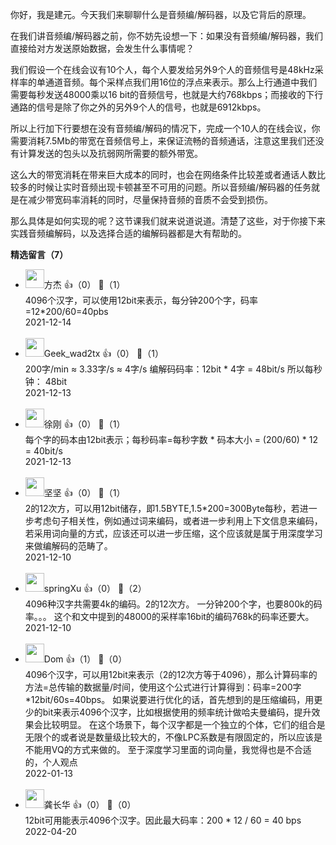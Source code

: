 你好，我是建元。今天我们来聊聊什么是音频编/解码器，以及它背后的原理。

在我们讲音频编/解码器之前，你不妨先设想一下：如果没有音频编/解码器，我们直接给对方发送原始数据，会发生什么事情呢？

我们假设一个在线会议有10个人，每个人要发给另外9个人的音频信号是48kHz采样率的单通道音频。每个采样点我们用16位的浮点来表示。那么上行通道中我们需要每秒发送48000乘以16 bit的音频信号，也就是大约768kbps；而接收的下行通路的信号是除了你之外的另外9个人的信号，也就是6912kbps。

所以上行加下行要想在没有音频编/解码的情况下，完成一个10人的在线会议，你需要消耗7.5Mb的带宽在音频信号上，来保证流畅的音频通话，注意这里我们还没有计算发送的包头以及抗弱网所需要的额外带宽。

这么大的带宽消耗在带来巨大成本的同时，也会在网络条件比较差或者通话人数比较多的时候让实时音频出现卡顿甚至不可用的问题。所以音频编/解码器的任务就是在减少带宽码率消耗的同时，尽量保持音频的音质不会受到损伤。

那么具体是如何实现的呢？这节课我们就来说道说道。清楚了这些，对于你接下来实践音频编解码，以及选择合适的编解码器都是大有帮助的。
<div><strong>精选留言（7）</strong></div><ul>
<li><img src="https://static001.geekbang.org/account/avatar/00/27/ea/60/924c4fed.jpg" width="30px"><span>方杰</span> 👍（0） 💬（1）<div>4096个汉字，可以使用12bit来表示，每分钟200个字，码率=12*200&#47;60=40pbs</div>2021-12-14</li><br/><li><img src="https://static001.geekbang.org/account/avatar/00/0f/54/20/abb7bfe3.jpg" width="30px"><span>Geek_wad2tx</span> 👍（0） 💬（1）<div>200字&#47;min ≈ 3.33字&#47;s ≈ 4字&#47;s 
编解码码率：12bit * 4字 = 48bit&#47;s 
所以每秒钟： 48bit</div>2021-12-13</li><br/><li><img src="https://static001.geekbang.org/account/avatar/00/2b/8f/03/9e17dd38.jpg" width="30px"><span>徐刚</span> 👍（0） 💬（1）<div>每个字的码本由12bit表示；每秒码率=每秒字数 * 码本大小 = (200&#47;60) * 12 = 40bit&#47;s</div>2021-12-13</li><br/><li><img src="https://static001.geekbang.org/account/avatar/00/28/43/8f/55cf3ed9.jpg" width="30px"><span>坚坚</span> 👍（0） 💬（1）<div>2的12次方，可以用12bit储存，即1.5BYTE,1.5*200=300Byte每秒，若进一步考虑句子相关性，例如通过词来编码，或者进一步利用上下文信息来编码，若采用词向量的方式，应该还可以进一步压缩，这个应该就是属于用深度学习来做编解码的范畴了。</div>2021-12-10</li><br/><li><img src="" width="30px"><span>springXu</span> 👍（0） 💬（2）<div>4096种汉字共需要4k的编码。2的12次方。 一分钟200个字，也要800k的码率。。。  这个和文中提到的48000的采样率16bit的编码768k的码率还要大。   </div>2021-12-10</li><br/><li><img src="https://static001.geekbang.org/account/avatar/00/0f/96/74/ef636095.jpg" width="30px"><span>Dom</span> 👍（1） 💬（0）<div>4096个汉字，可以用12bit来表示（2的12次方等于4096），那么计算码率的方法=总传输的数据量&#47;时间，使用这个公式进行计算得到：码率=200字*12bit&#47;60s=40bps。
如果说要进行优化的话，首先想到的是压缩编码，用更少的bit来表示4096个汉字，比如根据使用的频率统计做哈夫曼编码，提升效果会比较明显。
在这个场景下，每个汉字都是一个独立的个体，它们的组合是无限个的或者说是数量级比较大的，不像LPC系数是有限固定的，所以应该是不能用VQ的方式来做的。
至于深度学习里面的词向量，我觉得也是不合适的，个人观点</div>2022-01-13</li><br/><li><img src="" width="30px"><span>龚长华</span> 👍（0） 💬（0）<div>12bit可用能表示4096个汉字。因此最大码率：200 * 12 &#47; 60 = 40 bps</div>2022-04-20</li><br/>
</ul>